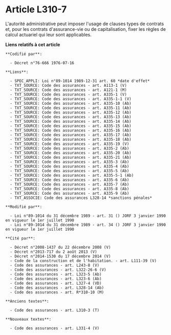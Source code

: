 # Article L310-7

L'autorité administrative peut imposer l'usage de clauses types de contrats et, pour les contrats d'assurance-vie ou de
capitalisation, fixer les règles de calcul actuariel qui leur sont applicables.

**Liens relatifs à cet article**

	**Codifié par**:

	  - Décret n°76-666 1976-07-16

	**Liens**:

	  - SPEC_APPLI: Loi n°89-1014 1989-12-31 art. 60 *date d'effet*
	  - TXT_SOURCE: Code des assurances - art. A113-1 (V)
	  - TXT_SOURCE: Code des assurances - art. A121-1 (M)
	  - TXT_SOURCE: Code des assurances - art. A335-1 (V)
	  - TXT_SOURCE: Code des assurances - art. A335-1-1 (V)
	  - TXT_SOURCE: Code des assurances - art. A335-10 (Ab)
	  - TXT_SOURCE: Code des assurances - art. A335-11 (Ab)
	  - TXT_SOURCE: Code des assurances - art. A335-12 (Ab)
	  - TXT_SOURCE: Code des assurances - art. A335-13 (Ab)
	  - TXT_SOURCE: Code des assurances - art. A335-14 (Ab)
	  - TXT_SOURCE: Code des assurances - art. A335-15 (Ab)
	  - TXT_SOURCE: Code des assurances - art. A335-16 (Ab)
	  - TXT_SOURCE: Code des assurances - art. A335-17 (Ab)
	  - TXT_SOURCE: Code des assurances - art. A335-18 (Ab)
	  - TXT_SOURCE: Code des assurances - art. A335-19 (V)
	  - TXT_SOURCE: Code des assurances - art. A335-2 (Ab)
	  - TXT_SOURCE: Code des assurances - art. A335-20 (Ab)
	  - TXT_SOURCE: Code des assurances - art. A335-21 (Ab)
	  - TXT_SOURCE: Code des assurances - art. A335-3 (Ab)
	  - TXT_SOURCE: Code des assurances - art. A335-4 (Ab)
	  - TXT_SOURCE: Code des assurances - art. A335-5 (Ab)
	  - TXT_SOURCE: Code des assurances - art. A335-5-1 (Ab)
	  - TXT_SOURCE: Code des assurances - art. A335-6 (Ab)
	  - TXT_SOURCE: Code des assurances - art. A335-7 (Ab)
	  - TXT_SOURCE: Code des assurances - art. A335-8 (Ab)
	  - TXT_SOURCE: Code des assurances - art. A335-9 (Ab)
	  - TXT_ASSOCIE: Code des assurances L328-14 *sanctions pénales*

	**Modifié par**:

	  - Loi n°89-1014 du 31 décembre 1989 - art. 31 () JORF 3 janvier 1990 en vigueur le 1er juillet 1990
	  - Loi n°89-1014 du 31 décembre 1989 - art. 34 () JORF 3 janvier 1990 en vigueur le 1er juillet 1990

	**Cité par**:

	  - Décret n°2008-1437 du 22 décembre 2008 (V)
	  - Décret n°2013-717 du 2 août 2013 (V)
	  - Décret n°2014-1530 du 17 décembre 2014 (V)
	  - Code de la construction et de l'habitation. - art. L111-39 (V)
	  - Code des assurances - art. L243-8 (V)
	  - Code des assurances - art. L322-26-6 (V)
	  - Code des assurances - art. L323-5 (Ab)
	  - Code des assurances - art. L323-6 (Ab)
	  - Code des assurances - art. L327-4 (VD)
	  - Code des assurances - art. L328-14 (Ab)
	  - Code des assurances - art. R*310-10 (M)

	**Anciens textes**:

	  - Code des assurances - art. L310-3 (T)

	**Nouveaux textes**:

	  - Code des assurances - art. L331-4 (V)
